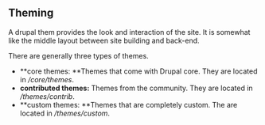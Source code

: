 ## Theming

A drupal them provides the look and interaction of the site. It is somewhat like the middle layout between site building and back-end.

There are generally three types of themes.

* **core themes: **Themes that come with Drupal core. They are located in _/core/themes_.
* **contributed themes:** Themes from the community. They are located in _/themes/contrib_.
* **custom themes: **Themes that are completely custom. The are located in _/themes/custom_.



